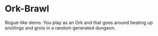 # Ork-Brawl
Rogue-like demo. 
You play as an Ork and that goes around beating up snotlings and grots in a random generated dungeon. 
